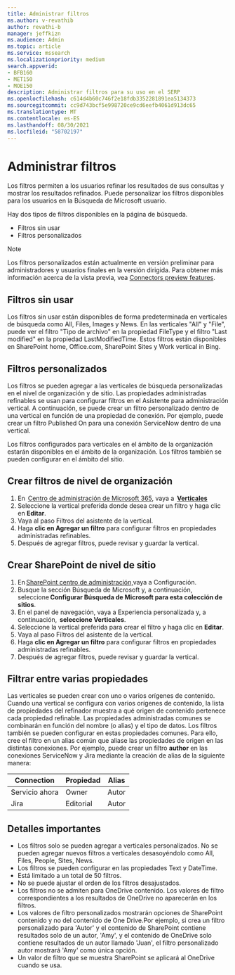 ```yaml
---
title: Administrar filtros
ms.author: v-revathib
author: revathi-b
manager: jeffkizn
ms.audience: Admin
ms.topic: article
ms.service: mssearch
ms.localizationpriority: medium
search.appverid:
- BFB160
- MET150
- MOE150
description: Administrar filtros para su uso en el SERP
ms.openlocfilehash: c614d4b60c746f2e18fdb3352281891ea5134373
ms.sourcegitcommit: cc9d743bcf5e998720ce9cd6eefb4061d913dc65
ms.translationtype: MT
ms.contentlocale: es-ES
ms.lasthandoff: 08/30/2021
ms.locfileid: "58702197"
---
```

# <a name="manage-filters"></a>Administrar filtros

Los filtros permiten a los usuarios refinar los resultados de sus consultas y mostrar los resultados refinados. Puede personalizar los filtros disponibles para los usuarios en la Búsqueda de Microsoft usuario.

Hay dos tipos de filtros disponibles en la página de búsqueda.

- Filtros sin usar
- Filtros personalizados

> [!NOTE]
> Los filtros personalizados están actualmente en versión preliminar para administradores y usuarios finales en la versión dirigida. Para obtener más información acerca de la vista previa, vea [Connectors preview features](connectors-overview.md#what-are-the-preview-features).

## <a name="out-of-the-box-filters"></a>Filtros sin usar

Los filtros sin usar están disponibles de forma predeterminada en verticales de búsqueda como All, Files, Images y News. En las verticales "All" y "File", puede ver el filtro "Tipo de archivo" en la propiedad FileType y el filtro "Last modified" en la propiedad LastModifiedTime. Estos filtros están disponibles en SharePoint home, Office.com, SharePoint Sites y Work vertical in Bing.

## <a name="custom-filters"></a>Filtros personalizados

Los filtros se pueden agregar a las verticales de búsqueda personalizadas en el nivel de organización y de sitio. Las propiedades administradas refinables se usan para configurar filtros en el Asistente para administración vertical.  A continuación, se puede crear un filtro personalizado dentro de una vertical en función de una propiedad de conexión. Por ejemplo, puede crear un filtro Published On para una conexión ServiceNow dentro de una vertical.

Los filtros configurados para verticales en el ámbito de la organización estarán disponibles en el ámbito de la organización. Los filtros también se pueden configurar en el ámbito del sitio.  

## <a name="create-organization-level-filters"></a>Crear filtros de nivel de organización

1. En  [Centro de administración de Microsoft 365](https://admin.microsoft.com/), vaya a  [**Verticales**](https://admin.microsoft.com/Adminportal/Home#/MicrosoftSearch/verticals)
2. Seleccione la vertical preferida donde desea crear un filtro y haga clic en **Editar**.  
3. Vaya al paso Filtros del asistente de la vertical.
4. Haga **clic en Agregar un filtro** para configurar filtros en propiedades administradas refinables.
5. Después de agregar filtros, puede revisar y guardar la vertical.

## <a name="create-sharepoint-site-level-filters"></a>Crear SharePoint de nivel de sitio

1. En [SharePoint centro de administración,](https://sharepoint.com/)vaya a Configuración.
2. Busque la sección Búsqueda de Microsoft y, a continuación, seleccione **Configurar Búsqueda de Microsoft para esta colección de sitios**.
3. En el panel de navegación, vaya a Experiencia personalizada y, a continuación,  **seleccione Verticales**.
4. Seleccione la vertical preferida para crear el filtro y haga clic en **Editar**.
5. Vaya al paso Filtros del asistente de la vertical.
6. Haga **clic en Agregar un filtro** para configurar filtros en propiedades administradas refinables.
7. Después de agregar filtros, puede revisar y guardar la vertical.

## <a name="filter-across-multiple-properties"></a>Filtrar entre varias propiedades

Las verticales se pueden crear con uno o varios orígenes de contenido. Cuando una vertical se configura con varios orígenes de contenido, la lista de propiedades del refinador muestra a qué origen de contenido pertenece cada propiedad refinable. Las propiedades administradas comunes se combinarán en función del nombre (o alias) y el tipo de datos. Los filtros también se pueden configurar en estas propiedades comunes. Para ello, cree el filtro en un alias común que aliase las propiedades de origen en las distintas conexiones. Por ejemplo, puede crear un filtro **author** en las conexiones ServiceNow y Jira mediante la creación de alias de la siguiente manera:

 | Connection | Propiedad | Alias |
 | --- | --- | --- |
 | Servicio ahora | Owner | Autor |
 | Jira | Editorial | Autor |

## <a name="important-details"></a>Detalles importantes

- Los filtros solo se pueden agregar a verticales personalizados. No se pueden agregar nuevos filtros a verticales desasoyéndolo como All, Files, People, Sites, News.
- Los filtros se pueden configurar en las propiedades Text y DateTime.
- Está limitado a un total de 50 filtros.
- No se puede ajustar el orden de los filtros desajustados.
- Los filtros no se admiten para OneDrive contenido. Los valores de filtro correspondientes a los resultados de OneDrive no aparecerán en los filtros.
- Los valores de filtro personalizados mostrarán opciones de SharePoint contenido y no del contenido de One Drive.Por ejemplo, si crea un filtro personalizado para 'Autor' y el contenido de SharePoint contiene resultados solo de un autor, 'Amy', y el contenido de OneDrive solo contiene resultados de un autor llamado 'Juan', el filtro personalizado autor mostrará 'Amy' como única opción.
- Un valor de filtro que se muestra SharePoint se aplicará al OneDrive cuando se usa.
